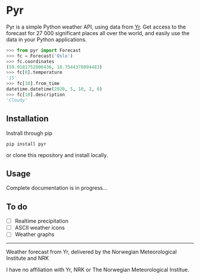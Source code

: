 # Pyr

Pyr is a simple Python weather API, using data from [Yr](https://www.yr.no/). Get access to the forecast for 27 000 significant places all over the world, and easily use the data in your Python applications.

```python
>>> from pyr import Forecast
>>> fc = Forecast('Oslo')
>>> fc.coordinates
(59.9181752006436, 10.7544378094483)
>>> fc[0].temperature
'15'
>>> fc[10].from_time
datetime.datetime(2020, 5, 10, 2, 0)
>>> fc[10].description
'Cloudy'
```

## Installation

Instrall through pip

    pip install pyr

or clone this repository and install locally.

## Usage

Complete documentation is in progress...

## To do

- [ ] Realtime precipitation
- [ ] ASCII weather icons
- [ ] Weather graphs

---

Weather forecast from Yr, delivered by the Norwegian Meteorological Institute and NRK

I have no affiliation with Yr, NRK or The Norwegian Meteorological Institue.